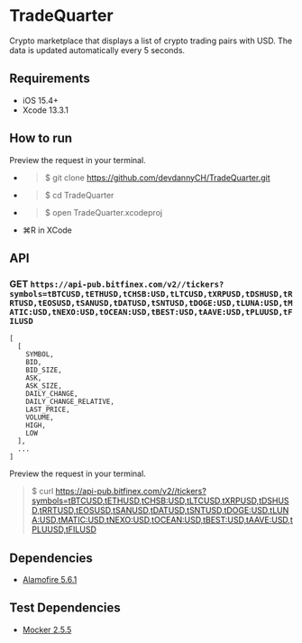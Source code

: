 # TradeQuarter
Crypto marketplace that displays a list of crypto trading pairs with USD. The data is updated automatically every 5 seconds.

## Requirements

- iOS 15.4+
- Xcode 13.3.1

## How to run

Preview the request in your terminal.
- > $ git clone https://github.com/devdannyCH/TradeQuarter.git
- > $ cd TradeQuarter 
- > $ open TradeQuarter.xcodeproj
- ⌘R in XCode

## API

### GET `https://api-pub.bitfinex.com/v2//tickers?symbols=tBTCUSD,tETHUSD,tCHSB:USD,tLTCUSD,tXRPUSD,tDSHUSD,tRRTUSD,tEOSUSD,tSANUSD,tDATUSD,tSNTUSD,tDOGE:USD,tLUNA:USD,tMATIC:USD,tNEXO:USD,tOCEAN:USD,tBEST:USD,tAAVE:USD,tPLUUSD,tFILUSD`
``` 
[
  [
    SYMBOL,
    BID, 
    BID_SIZE, 
    ASK, 
    ASK_SIZE, 
    DAILY_CHANGE, 
    DAILY_CHANGE_RELATIVE, 
    LAST_PRICE, 
    VOLUME, 
    HIGH, 
    LOW
  ],
  ...
]
```

Preview the request in your terminal.
> $ curl https://api-pub.bitfinex.com/v2//tickers?symbols=tBTCUSD,tETHUSD,tCHSB:USD,tLTCUSD,tXRPUSD,tDSHUSD,tRRTUSD,tEOSUSD,tSANUSD,tDATUSD,tSNTUSD,tDOGE:USD,tLUNA:USD,tMATIC:USD,tNEXO:USD,tOCEAN:USD,tBEST:USD,tAAVE:USD,tPLUUSD,tFILUSD

## Dependencies

 - [Alamofire 5.6.1](https://github.com/Alamofire/Alamofire)

## Test Dependencies

 - [Mocker 2.5.5](https://github.com/WeTransfer/Mocker)
